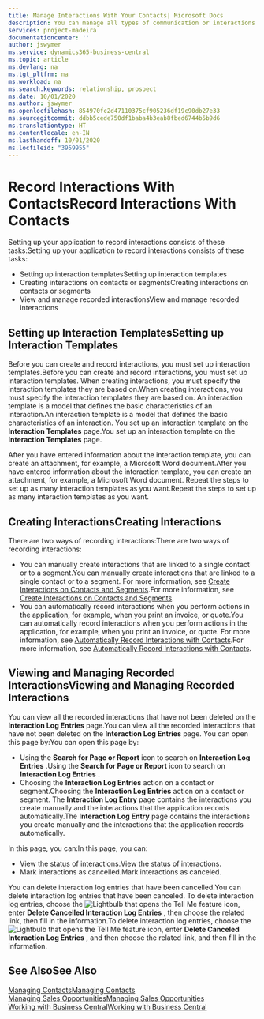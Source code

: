 ```yaml
---
title: Manage Interactions With Your Contacts| Microsoft Docs
description: You can manage all types of communication or interactions between your company and your contacts, for example, letters, phone calls, meetings, and so on.
services: project-madeira
documentationcenter: ''
author: jswymer
ms.service: dynamics365-business-central
ms.topic: article
ms.devlang: na
ms.tgt_pltfrm: na
ms.workload: na
ms.search.keywords: relationship, prospect
ms.date: 10/01/2020
ms.author: jswymer
ms.openlocfilehash: 854970fc2d47110375cf905236df19c90db27e33
ms.sourcegitcommit: ddbb5cede750df1baba4b3eab8fbed6744b5b9d6
ms.translationtype: HT
ms.contentlocale: en-IN
ms.lasthandoff: 10/01/2020
ms.locfileid: "3959955"
---
```

# <a name="record-interactions-with-contacts"></a><span data-ttu-id="90145-103">Record Interactions With Contacts</span><span class="sxs-lookup"><span data-stu-id="90145-103">Record Interactions With Contacts</span></span>
<span data-ttu-id="90145-104">Setting up your application to record interactions consists of these tasks:</span><span class="sxs-lookup"><span data-stu-id="90145-104">Setting up your application to record interactions consists of these tasks:</span></span>

* <span data-ttu-id="90145-105">Setting up interaction templates</span><span class="sxs-lookup"><span data-stu-id="90145-105">Setting up interaction templates</span></span>  
* <span data-ttu-id="90145-106">Creating interactions on contacts or segments</span><span class="sxs-lookup"><span data-stu-id="90145-106">Creating interactions on contacts or segments</span></span>  
* <span data-ttu-id="90145-107">View and manage recorded interactions</span><span class="sxs-lookup"><span data-stu-id="90145-107">View and manage recorded interactions</span></span>  

##  <a name="setting-up-interaction-templates"></a><span data-ttu-id="90145-108">Setting up Interaction Templates</span><span class="sxs-lookup"><span data-stu-id="90145-108">Setting up Interaction Templates</span></span>
<span data-ttu-id="90145-109">Before you can create and record interactions, you must set up interaction templates.</span><span class="sxs-lookup"><span data-stu-id="90145-109">Before you can create and record interactions, you must set up interaction templates.</span></span> <span data-ttu-id="90145-110">When creating interactions, you must specify the interaction templates they are based on.</span><span class="sxs-lookup"><span data-stu-id="90145-110">When creating interactions, you must specify the interaction templates they are based on.</span></span> <span data-ttu-id="90145-111">An interaction template is a model that defines the basic characteristics of an interaction.</span><span class="sxs-lookup"><span data-stu-id="90145-111">An interaction template is a model that defines the basic characteristics of an interaction.</span></span>
<span data-ttu-id="90145-112">You set up an interaction template on the **Interaction Templates** page.</span><span class="sxs-lookup"><span data-stu-id="90145-112">You set up an interaction template on the **Interaction Templates** page.</span></span>

<span data-ttu-id="90145-113">After you have entered information about the interaction template, you can create an attachment, for example, a Microsoft Word document.</span><span class="sxs-lookup"><span data-stu-id="90145-113">After you have entered information about the interaction template, you can create an attachment, for example, a Microsoft Word document.</span></span> <span data-ttu-id="90145-114">Repeat the steps to set up as many interaction templates as you want.</span><span class="sxs-lookup"><span data-stu-id="90145-114">Repeat the steps to set up as many interaction templates as you want.</span></span>  

## <a name="creating-interactions"></a><span data-ttu-id="90145-115">Creating Interactions</span><span class="sxs-lookup"><span data-stu-id="90145-115">Creating Interactions</span></span>
<span data-ttu-id="90145-116">There are two ways of recording interactions:</span><span class="sxs-lookup"><span data-stu-id="90145-116">There are two ways of recording interactions:</span></span>

* <span data-ttu-id="90145-117">You can manually create interactions that are linked to a single contact or to a segment.</span><span class="sxs-lookup"><span data-stu-id="90145-117">You can manually create interactions that are linked to a single contact or to a segment.</span></span> <span data-ttu-id="90145-118">For more information, see [Create Interactions on Contacts and Segments](marketing-how-create-interactions.md).</span><span class="sxs-lookup"><span data-stu-id="90145-118">For more information, see [Create Interactions on Contacts and Segments](marketing-how-create-interactions.md).</span></span>  
* <span data-ttu-id="90145-119">You can automatically record interactions when you perform actions in the application, for example, when you print an invoice, or quote.</span><span class="sxs-lookup"><span data-stu-id="90145-119">You can automatically record interactions when you perform actions in the application, for example, when you print an invoice, or quote.</span></span> <span data-ttu-id="90145-120">For more information, see [Automatically Record Interactions with Contacts](marketing-auto-record-interactions.md).</span><span class="sxs-lookup"><span data-stu-id="90145-120">For more information, see [Automatically Record Interactions with Contacts](marketing-auto-record-interactions.md).</span></span>

## <a name="viewing-and-managing-recorded-interactions"></a><span data-ttu-id="90145-121">Viewing and Managing Recorded Interactions</span><span class="sxs-lookup"><span data-stu-id="90145-121">Viewing and Managing Recorded Interactions</span></span>
<span data-ttu-id="90145-122">You can view all the recorded interactions that have not been deleted on the **Interaction Log Entries** page.</span><span class="sxs-lookup"><span data-stu-id="90145-122">You can view all the recorded interactions that have not been deleted on the **Interaction Log Entries** page.</span></span> <span data-ttu-id="90145-123">You can open this page by:</span><span class="sxs-lookup"><span data-stu-id="90145-123">You can open this page by:</span></span>

* <span data-ttu-id="90145-124">Using the **Search for Page or Report** icon to search on **Interaction Log Entries** .</span><span class="sxs-lookup"><span data-stu-id="90145-124">Using the **Search for Page or Report** icon to search on **Interaction Log Entries** .</span></span>
* <span data-ttu-id="90145-125">Choosing the **Interaction Log Entries** action on a contact or segment.</span><span class="sxs-lookup"><span data-stu-id="90145-125">Choosing the **Interaction Log Entries** action on a contact or segment.</span></span>
  <span data-ttu-id="90145-126">The **Interaction Log Entry** page contains the interactions you create manually and the interactions that the application records automatically.</span><span class="sxs-lookup"><span data-stu-id="90145-126">The **Interaction Log Entry** page contains the interactions you create manually and the interactions that the application records automatically.</span></span>

<span data-ttu-id="90145-127">In this page, you can:</span><span class="sxs-lookup"><span data-stu-id="90145-127">In this page, you can:</span></span>

* <span data-ttu-id="90145-128">View the status of interactions.</span><span class="sxs-lookup"><span data-stu-id="90145-128">View the status of interactions.</span></span>
* <span data-ttu-id="90145-129">Mark interactions as cancelled.</span><span class="sxs-lookup"><span data-stu-id="90145-129">Mark interactions as canceled.</span></span>

<span data-ttu-id="90145-130">You can delete interaction log entries that have been cancelled.</span><span class="sxs-lookup"><span data-stu-id="90145-130">You can delete interaction log entries that have been canceled.</span></span> <span data-ttu-id="90145-131">To delete interaction log entries, choose the ![Lightbulb that opens the Tell Me feature](media/ui-search/search_small.png "Tell me what you want to do") icon, enter **Delete Cancelled Interaction Log Entries** , then choose the related link, then fill in the information.</span><span class="sxs-lookup"><span data-stu-id="90145-131">To delete interaction log entries, choose the ![Lightbulb that opens the Tell Me feature](media/ui-search/search_small.png "Tell me what you want to do") icon, enter **Delete Canceled Interaction Log Entries** , and then choose the related link, and then fill in the information.</span></span>

## <a name="see-also"></a><span data-ttu-id="90145-132">See Also</span><span class="sxs-lookup"><span data-stu-id="90145-132">See Also</span></span>
[<span data-ttu-id="90145-133">Managing Contacts</span><span class="sxs-lookup"><span data-stu-id="90145-133">Managing Contacts</span></span>](marketing-contacts.md)  
[<span data-ttu-id="90145-134">Managing Sales Opportunities</span><span class="sxs-lookup"><span data-stu-id="90145-134">Managing Sales Opportunities</span></span>](marketing-manage-sales-opportunities.md)  
[<span data-ttu-id="90145-135">Working with Business Central</span><span class="sxs-lookup"><span data-stu-id="90145-135">Working with Business Central</span></span>](ui-work-product.md)  
